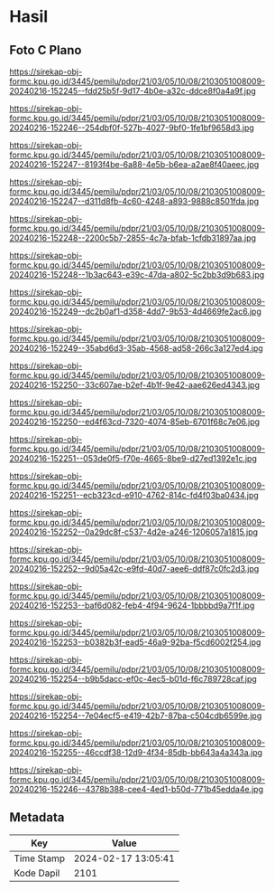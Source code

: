 # Hasil

## Foto C Plano

https://sirekap-obj-formc.kpu.go.id/3445/pemilu/pdpr/21/03/05/10/08/2103051008009-20240216-152245--fdd25b5f-9d17-4b0e-a32c-ddce8f0a4a9f.jpg

https://sirekap-obj-formc.kpu.go.id/3445/pemilu/pdpr/21/03/05/10/08/2103051008009-20240216-152246--254dbf0f-527b-4027-9bf0-1fe1bf9658d3.jpg

https://sirekap-obj-formc.kpu.go.id/3445/pemilu/pdpr/21/03/05/10/08/2103051008009-20240216-152247--8193f4be-6a88-4e5b-b6ea-a2ae8f40aeec.jpg

https://sirekap-obj-formc.kpu.go.id/3445/pemilu/pdpr/21/03/05/10/08/2103051008009-20240216-152247--d311d8fb-4c60-4248-a893-9888c8501fda.jpg

https://sirekap-obj-formc.kpu.go.id/3445/pemilu/pdpr/21/03/05/10/08/2103051008009-20240216-152248--2200c5b7-2855-4c7a-bfab-1cfdb31897aa.jpg

https://sirekap-obj-formc.kpu.go.id/3445/pemilu/pdpr/21/03/05/10/08/2103051008009-20240216-152248--1b3ac643-e39c-47da-a802-5c2bb3d9b683.jpg

https://sirekap-obj-formc.kpu.go.id/3445/pemilu/pdpr/21/03/05/10/08/2103051008009-20240216-152249--dc2b0af1-d358-4dd7-9b53-4d4669fe2ac6.jpg

https://sirekap-obj-formc.kpu.go.id/3445/pemilu/pdpr/21/03/05/10/08/2103051008009-20240216-152249--35abd6d3-35ab-4568-ad58-266c3a127ed4.jpg

https://sirekap-obj-formc.kpu.go.id/3445/pemilu/pdpr/21/03/05/10/08/2103051008009-20240216-152250--33c607ae-b2ef-4b1f-9e42-aae626ed4343.jpg

https://sirekap-obj-formc.kpu.go.id/3445/pemilu/pdpr/21/03/05/10/08/2103051008009-20240216-152250--ed4f63cd-7320-4074-85eb-6701f68c7e06.jpg

https://sirekap-obj-formc.kpu.go.id/3445/pemilu/pdpr/21/03/05/10/08/2103051008009-20240216-152251--053de0f5-f70e-4665-8be9-d27ed1392e1c.jpg

https://sirekap-obj-formc.kpu.go.id/3445/pemilu/pdpr/21/03/05/10/08/2103051008009-20240216-152251--ecb323cd-e910-4762-814c-fd4f03ba0434.jpg

https://sirekap-obj-formc.kpu.go.id/3445/pemilu/pdpr/21/03/05/10/08/2103051008009-20240216-152252--0a29dc8f-c537-4d2e-a246-1206057a1815.jpg

https://sirekap-obj-formc.kpu.go.id/3445/pemilu/pdpr/21/03/05/10/08/2103051008009-20240216-152252--9d05a42c-e9fd-40d7-aee6-ddf87c0fc2d3.jpg

https://sirekap-obj-formc.kpu.go.id/3445/pemilu/pdpr/21/03/05/10/08/2103051008009-20240216-152253--baf6d082-feb4-4f94-9624-1bbbbd9a7f1f.jpg

https://sirekap-obj-formc.kpu.go.id/3445/pemilu/pdpr/21/03/05/10/08/2103051008009-20240216-152253--b0382b3f-ead5-46a9-92ba-f5cd6002f254.jpg

https://sirekap-obj-formc.kpu.go.id/3445/pemilu/pdpr/21/03/05/10/08/2103051008009-20240216-152254--b9b5dacc-ef0c-4ec5-b01d-f6c789728caf.jpg

https://sirekap-obj-formc.kpu.go.id/3445/pemilu/pdpr/21/03/05/10/08/2103051008009-20240216-152254--7e04ecf5-e419-42b7-87ba-c504cdb6599e.jpg

https://sirekap-obj-formc.kpu.go.id/3445/pemilu/pdpr/21/03/05/10/08/2103051008009-20240216-152255--46ccdf38-12d9-4f34-85db-bb643a4a343a.jpg

https://sirekap-obj-formc.kpu.go.id/3445/pemilu/pdpr/21/03/05/10/08/2103051008009-20240216-152246--4378b388-cee4-4ed1-b50d-771b45edda4e.jpg


## Metadata

| Key        | Value               |
| ---------- | ------------------- |
| Time Stamp | 2024-02-17 13:05:41 |
| Kode Dapil | 2101                |



